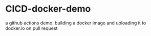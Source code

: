 # CICD-docker-demo
a github actions demo.
building a docker image and uploading it to docker.io 
on pull request 
